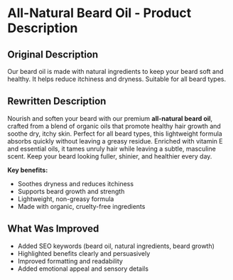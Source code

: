 # All-Natural Beard Oil - Product Description

## Original Description

Our beard oil is made with natural ingredients to keep your beard soft and healthy. It helps reduce itchiness and dryness. Suitable for all beard types.

## Rewritten Description

Nourish and soften your beard with our premium **all-natural beard oil**, crafted from a blend of organic oils that promote healthy hair growth and soothe dry, itchy skin. Perfect for all beard types, this lightweight formula absorbs quickly without leaving a greasy residue. Enriched with vitamin E and essential oils, it tames unruly hair while leaving a subtle, masculine scent. Keep your beard looking fuller, shinier, and healthier every day.

**Key benefits:**  
- Soothes dryness and reduces itchiness  
- Supports beard growth and strength  
- Lightweight, non-greasy formula  
- Made with organic, cruelty-free ingredients

## What Was Improved

- Added SEO keywords (beard oil, natural ingredients, beard growth)  
- Highlighted benefits clearly and persuasively  
- Improved formatting and readability  
- Added emotional appeal and sensory details
